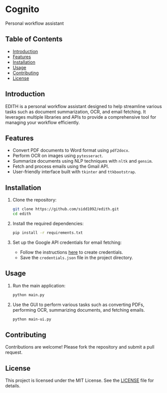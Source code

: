 # Cognito

Personal workflow assistant

## Table of Contents

- [Introduction](#introduction)
- [Features](#features)
- [Installation](#installation)
- [Usage](#usage)
- [Contributing](#contributing)
- [License](#license)

## Introduction

EDITH is a personal workflow assistant designed to help streamline various tasks such as document summarization, OCR, and email fetching. It leverages multiple libraries and APIs to provide a comprehensive tool for managing your workflow efficiently.

## Features

- Convert PDF documents to Word format using `pdf2docx`.
- Perform OCR on images using `pytesseract`.
- Summarize documents using NLP techniques with `nltk` and `gensim`.
- Fetch and process emails using the Gmail API.
- User-friendly interface built with `tkinter` and `ttkbootstrap`.

## Installation

1. Clone the repository:
    ```sh
    git clone https://github.com/sidd1092/edith.git
    cd edith
    ```

2. Install the required dependencies:
    ```sh
    pip install -r requirements.txt
    ```

3. Set up the Google API credentials for email fetching:
    - Follow the instructions [here](https://developers.google.com/gmail/api/quickstart/python) to create credentials.
    - Save the `credentials.json` file in the project directory.

## Usage

1. Run the main application:
    ```sh
    python main.py
    ```

2. Use the GUI to perform various tasks such as converting PDFs, performing OCR, summarizing documents, and fetching emails.
    ```sh
    python main-ui.py
    ```
    
## Contributing

Contributions are welcome! Please fork the repository and submit a pull request.

## License

This project is licensed under the MIT License. See the [LICENSE](LICENSE) file for details.

